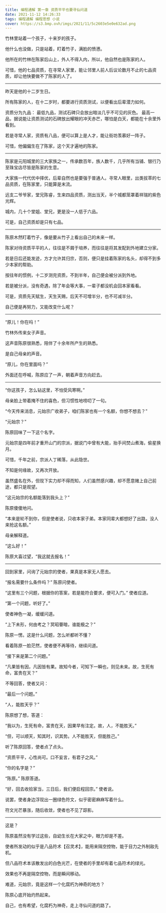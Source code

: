 ```yaml
---
title: 编程通解 第一章 资质平平也要寻仙问道
date: 2021-11-12 14:26:33
tags: 编程通解 编程思想 小说
cover: https://s3.bmp.ovh/imgs/2021/11/5c2603e5e0e632ad.png
---
```


竹林里站着一个孩子，十来岁的孩子。

他什么也没做，只是站着，盯着竹子，满脸的愤懑。

他所在的竹林在陈家后山上，外人不得入内，所以，他自然也是陈家的人。

可惜，他的七品资质，在寻常人家里，能让邻里人前人后议论数月不止的七品资质，却让他快要做不了陈家的人了。

<!--more-->

<hr/>

昨天是他的十二岁生日。

所有陈家的人，在十二岁时，都要进行资质测试，以便看出后辈潜力如何。

资质分为九品：
最低九品，测试石碑只会放出暗淡几乎不可见的灰色。
最高一品，据说能让资质测试的石碑放出耀眼的冲天赤芒，哪怕是白天，都能在十余里外看到。

若是寻常人家，资质有八品，便可以算上是人才，能让街坊羡慕好一阵子。

可惜，他偏偏生在了陈家，这个天才遍地的陈家。

<hr/>

陈家是元阳城里的三大家族之一，传承数百年，族人数千，几乎所有当铺、银行乃至珠宝店尽皆是陈家的生意。

大家族一代代优中择优，后辈自然也是要强于普通人。寻常人眼里，出类拔萃的七品资质，在陈家里，只能算是末流。

远支二爷爷家，堂兄陈睿，生来四品资质，测出当天，半个城都笼罩着祥瑞的紫色光辉。

城内，几十个堂姐、堂兄，更是没一人低于六品。

可是，自己资质却是只有七品。

<hr/>

陈原木然盯着竹子，像是要从竹子上看出自己的未来一样。

陈家对待资质平平的人，往往是不屑于培养，而往往是将其发配到外地建立分家。

若是日后还能发迹，方才允许其归宗，否则，便只是挂着陈家的名头，却得不到多少本家的帮助。

按往年的惯例，十二岁测完资质，不到半年，自己便会被分派到外地。

若是被分派，没有奇遇，除了年会等大事，一辈子都没机会回本家看看。

可是，资质先天赋生，天生天赐，后天不可增半分，也不可减半分。

自己便是再努力，又能改变什么呢？

<hr/>

“原儿！你在吗！”

竹林外传来女子声音。

这声音陈原很熟悉，陪伴了十余年所产生的熟悉。

是自己母亲的声音。

“原儿，你在里面吗？”

外面还在呼喊，陈原应了一声，朝着声音方向赶去。

<hr/>

“你这孩子，怎么钻这里，不怕受风寒啊。”

母亲脸上带着掩不住的喜色，但习惯性地唠叨了一句。

“今天传来消息，元始宗广收弟子，咱们陈家也有一个名额，你想不想去？”

“元始宗？”

陈原回味了一下这个名字。

元始宗是四年前才重开山门的宗派，据说门中曾有大能，抬手间焚山煮海，偷星换月。

可惜，千年之前，宗派人丁稀落，从此隐世。

不知是何缘故，又再次开放。

虽然盛名在外，但现下实力却不得而知，人们虽然感兴趣，却不愿意赌上自己前途，都只是观望。

“这元始宗的名额能落到我头上？”

陈原傻傻地问。

“本来是轮不到你，但是使者说，只收本家子弟。本家同辈大都想好了出路，没人来抢这名额。”

母亲解释道。

“这么好！”

陈原大喜过望，“我这就去报名！”

<hr/>

回到家里，问询了元始宗的使者，果真是本家无人愿去。

“报名需要什么条件吗？” 陈原问使者。

“这里有三个问题，根据你的答案，若是能符合要求，便可入门。” 使者应道。

“第一个问题，听好了。”

使者神色一凝，缓缓问道。

“上下未形，何由考之？冥昭瞢暗，谁能极之？”

陈原一愣。这是什么问题，怎么听都听不懂？

看着陈原一脸茫然，使者便不再等待，继续问道。

“接下来是第二个问题。”

“凡果皆有因，凡因皆有果。故知今者，可知下一瞬也，则见未来。故，生死有命，富贵在天？”

不等回答，使者又问：

“最后一个问题。”

“人，能胜天乎？”

陈原想了想，答道：

“我以为，生死有命，富贵在天，因果早有注定。故，人，不能胜天。”

“但，可以顺天，知其时，识其势。人不能胜天，但能胜己。”

听了陈原回答，使者点了点头。

“资质平平，心性尚可。口不妄言，有君子之风。”

“你的名字是？”

“陈原。” 陈原答道。

“好，回去收拾家当，三日后，我们便启程回宗。” 使者说。

说罢，使者身边浮现出一圈绿色符文，似乎密密麻麻写着什么。

符文光芒暴涨，随后收敛，使者也不见了踪影。

<hr/>

这是？

陈原虽然没有学过这些，自幼生长在大家之中，眼力却是不差。

使者所发动的似乎是八品符术【召灵术】，能用来隔空控物，能于目力之外制敌先机。

但八品符术本该散发出的白色光芒，在使者的手里却有着七品符术的绿光。

效果也不再是隔空控物，而是瞬间移动。

难道，元始宗，竟是这样一个化腐朽为神奇的地方？

陈原心底开始灼热起来。

自己，也有希望，化腐朽为神奇，走上寻仙问道的路了。
